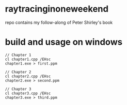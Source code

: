 # raytracinginoneweekend
repo contains my follow-along of Peter Shirley's book

# build and usage on windows

```
// Chapter 1
cl chapter1.cpp /EHsc
chapter1.exe > first.ppm

// Chapter 2
cl chapter2.cpp /EHsc
chapter2.exe > second.ppm

// Chapter 3
cl chapter3.cpp /EHsc
chapter3.exe > third.ppm
```
